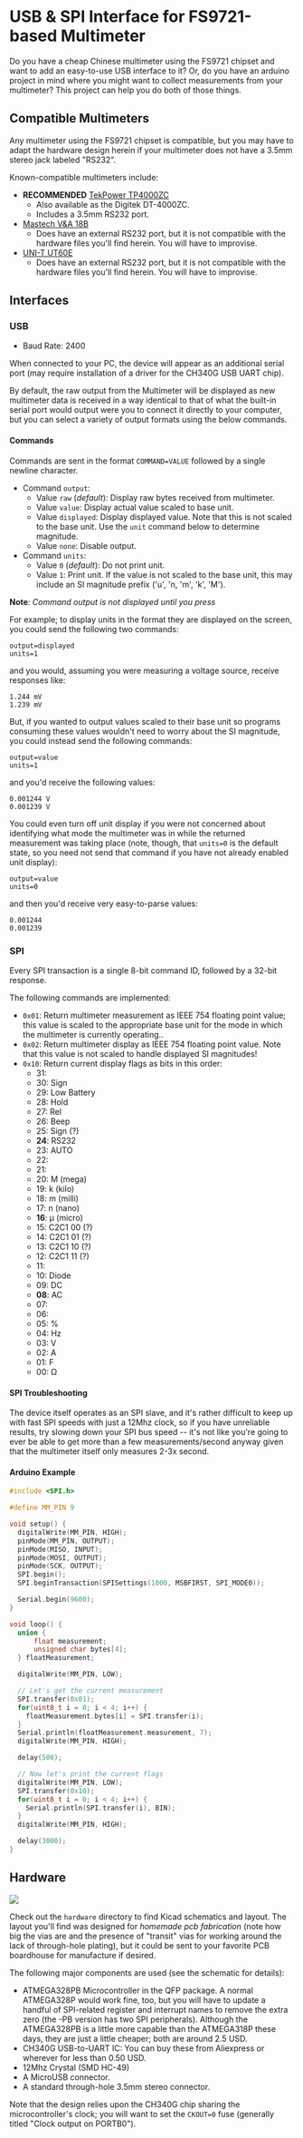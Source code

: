 # USB & SPI Interface for FS9721-based Multimeter

Do you have a cheap Chinese multimeter using the FS9721 chipset and
want to add an easy-to-use USB interface to it?  Or, do you have an
arduino project in mind where you might want to collect measurements
from your multimeter?  This project can help you do both of those things.

## Compatible Multimeters

Any multimeter using the FS9721 chipset is compatible, but you may have
to adapt the hardware design herein if your multimeter does not have a
3.5mm stereo jack labeled "RS232".

Known-compatible multimeters include:

* **RECOMMENDED** [TekPower TP4000ZC](https://www.amazon.com/Tekpower-TP4000ZC-Interfaced-Multimeter-Computer/dp/B000OPDFLM)
    * Also available as the Digitek DT-4000ZC.
    * Includes a 3.5mm RS232 port.
* [Mastech V&A 18B](https://www.amazon.com/Manual-Ranging-Digital-Multimeter-Interface/dp/B000LQONYM)
    * Does have an external RS232 port, but it is not compatible with the
      hardware files you'll find herein.  You will have to improvise.
* [UNI-T UT60E](https://www.amazon.com/UNI-T-UT60E-Precise-Light-Weight/dp/B0152OJAWC)
    * Does have an external RS232 port, but it is not compatible with the
      hardware files you'll find herein.  You will have to improvise.

## Interfaces

### USB

* Baud Rate: 2400

When connected to your PC, the device will appear as an additional serial
port (may require installation of a driver for the CH340G USB UART
chip).

By default, the raw output from the Multimeter will be displayed
as new multimeter data is received in a way identical to that of what the
built-in serial port would output were you to connect it directly to your
computer, but you can select a variety of output formats using the below
commands.

#### Commands

Commands are sent in the format `COMMAND=VALUE` followed by a single
newline character.

* Command ``output``:
    * Value ``raw`` (*default*): Display raw bytes received from multimeter.
    * Value ``value``: Display actual value scaled to base unit.
    * Value ``displayed``: Display displayed value.  Note that this is
      not scaled to the base unit.  Use the ``unit`` command below to
      determine magnitude.
    * Value ``none``: Disable output.
* Command ``units``:
    * Value ``0`` (*default*): Do not print unit.
    * Value ``1``: Print unit.  If the value is not scaled to the base
      unit, this may include an SI magnitude prefix ('u', 'n, 'm', 'k', 'M').

**Note**: *Command output is not displayed until you press <ENTER>*

For example; to display units in the format they are displayed on the screen,
you could send the following two commands:

```
output=displayed
units=1
```

and you would, assuming you were measuring a voltage source, receive responses like:

```
1.244 mV
1.239 mV
```

But, if you wanted to output values scaled to their base unit so programs
consuming these values wouldn't need to worry about the SI magnitude, you
could instead send the following commands:

```
output=value
units=1
```

and you'd receive the following values:

```
0.001244 V
0.001239 V
```

You could even turn off unit display if you were not concerned about
identifying what mode the multimeter was in while the returned measurement
was taking place (note, though, that `units=0` is the default state, so
you need not send that command if you have not already enabled unit display):

```
output=value
units=0
```

and then you'd receive very easy-to-parse values:

```
0.001244
0.001239
```

### SPI

Every SPI transaction is a single 8-bit command ID, followed by a
32-bit response.

The following commands are implemented:

* `0x01`: Return multimeter measurement as IEEE 754 floating point value; this
  value is scaled to the appropriate base unit for the mode in which the
  multimeter is currently operating..
* `0x02`: Return multimeter display as IEEE 754 floating point value.
  Note that this value is not scaled to handle displayed SI magnitudes!
* `0x10`: Return current display flags as bits in this order:
  * 31:
  * 30: Sign
  * 29: Low Battery
  * 28: Hold
  * 27: Rel
  * 26: Beep
  * 25: Sign (?)
  * **24**: RS232
  * 23: AUTO
  * 22: 
  * 21: 
  * 20: M (mega)
  * 19: k (kilo)
  * 18: m (milli)
  * 17: n (nano)
  * **16**: µ (micro)
  * 15: C2C1 00 (?)
  * 14: C2C1 01 (?)
  * 13: C2C1 10 (?)
  * 12: C2C1 11 (?)
  * 11:
  * 10: Diode
  * 09: DC
  * **08**: AC
  * 07:
  * 06:
  * 05: %
  * 04: Hz
  * 03: V
  * 02: A
  * 01: F
  * 00: Ω

#### SPI Troubleshooting

The device itself operates as an SPI slave, and it's rather difficult to
keep up with fast SPI speeds with just a 12Mhz clock, so if you have unreliable
results, try slowing down your SPI bus speed -- it's not like you're
going to ever be able to get more than a few measurements/second
anyway given that the multimeter itself only measures 2-3x second.

#### Arduino Example

```c
#include <SPI.h>

#define MM_PIN 9

void setup() {
  digitalWrite(MM_PIN, HIGH);
  pinMode(MM_PIN, OUTPUT);
  pinMode(MISO, INPUT);
  pinMode(MOSI, OUTPUT);
  pinMode(SCK, OUTPUT);
  SPI.begin();
  SPI.beginTransaction(SPISettings(1000, MSBFIRST, SPI_MODE0));

  Serial.begin(9600);
}

void loop() {
  union {
      float measurement;
      unsigned char bytes[4];
  } floatMeasurement;

  digitalWrite(MM_PIN, LOW);

  // Let's get the current measurement
  SPI.transfer(0x01);
  for(uint8_t i = 0; i < 4; i++) {
    floatMeasurement.bytes[i] = SPI.transfer(i);
  }
  Serial.println(floatMeasurement.measurement, 7);
  digitalWrite(MM_PIN, HIGH);

  delay(500);

  // Now let's print the current flags
  digitalWrite(MM_PIN, LOW);
  SPI.transfer(0x10);
  for(uint8_t i = 0; i < 4; i++) {
    Serial.println(SPI.transfer(i), BIN);
  }
  digitalWrite(MM_PIN, HIGH);

  delay(3000);
}
```

## Hardware

![](https://cdn.rawgit.com/coddingtonbear/bullion/master/hardware/bullion-brd.svg)

Check out the `hardware` directory to find Kicad schematics and layout.  The
layout you'll find was designed for *homemade* *pcb* *fabrication* (note how 
big the vias are and the presence of "transit" vias for working around the
lack of through-hole plating), but it could be sent to your favorite PCB
boardhouse for manufacture if desired.

The following major components are used (see the schematic for details):

* ATMEGA328PB Microcontroller in the QFP package. A normal ATMEGA328P
  would work fine, too, but you will have to update a handful of SPI-related
  register and interrupt names to remove the extra zero (the -PB version
  has two SPI peripherals).
  Although the ATMEGA328PB is a little more capable than the ATMEGA318P
  these days, they are just a little cheaper; both are around 2.5 USD.
* CH340G USB-to-UART IC: You can buy these from Aliexpress or wherever
  for less than 0.50 USD.
* 12Mhz Crystal (SMD HC-49)
* A MicroUSB connector.
* A standard through-hole 3.5mm stereo connector.

Note that the design relies upon the CH340G chip sharing the
microcontroller's clock; you will want to set the `CKOUT=0` fuse
(generally titled "Clock output on PORTB0").

